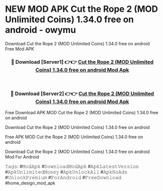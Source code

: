 # NEW MOD APK Cut the Rope 2 (MOD Unlimited Coins) 1.34.0 free on android - owymu
Download Cut the Rope 2 (MOD Unlimited Coins) 1.34.0 free on android Free Mod APK

<div align="center">
<h3>🔴 Download [Server1] 👉👉 <a href="https://apk-comot.site?title=Cut_the_Rope_2_(MOD_Unlimited_Coins)_1.34.0_free_on_android">Cut the Rope 2 (MOD Unlimited Coins) 1.34.0 free on android Mod Apk</a></h3><br>

<h3>🔴 Download [Server2] 👉👉 <a href="https://apk-comot.site?title=Cut_the_Rope_2_(MOD_Unlimited_Coins)_1.34.0_free_on_android">Cut the Rope 2 (MOD Unlimited Coins) 1.34.0 free on android Mod Apk</a></h3>
</div>


Free Download APK MOD Cut the Rope 2 (MOD Unlimited Coins) 1.34.0 free on android

Download Cut the Rope 2 (MOD Unlimited Coins) 1.34.0 free on android 

Free APK MOD Cut the Rope 2 (MOD Unlimited Coins) 1.34.0 free on android 

Download Cut the Rope 2 (MOD Unlimited Coins) 1.34.0 free on android Mod For Android

𝚃𝚊𝚐𝚜: #𝙼𝚘𝚍𝙰𝚙𝚔 #𝙳𝚘𝚠𝚗𝚕𝚘𝚊𝚍𝙼𝚘𝚍𝙰𝚙𝚔 #𝙰𝚙𝚔𝙻𝚊𝚝𝚎𝚜𝚝𝚅𝚎𝚛𝚜𝚒𝚘𝚗 #𝙰𝚙𝚔𝚄𝚗𝚕𝚒𝚖𝚒𝚝𝚎𝚍𝙼𝚘𝚗𝚎𝚢 #𝙰𝚙𝚔𝚄𝚗𝚕𝚘𝚌𝚔𝙰𝚕𝚕 #𝙰𝚙𝚔𝙽𝚘𝙰𝚍𝚜 #𝚄𝚗𝚕𝚘𝚌𝚔𝙿𝚛𝚎𝚖𝚒𝚞𝚖 #𝙵𝚘𝚛𝙰𝚗𝚍𝚛𝚘𝚒𝚍 #𝙵𝚛𝚎𝚎𝙳𝚘𝚠𝚗𝚕𝚘𝚊𝚍 #home_design_mod_apk